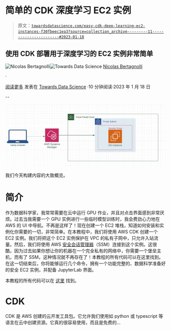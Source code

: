 # 简单的 CDK 深度学习 EC2 实例

> 原文：[`towardsdatascience.com/easy-cdk-deep-learning-ec2-instances-f30fbeec1ea3?source=collection_archive---------11-----------------------#2023-01-18`](https://towardsdatascience.com/easy-cdk-deep-learning-ec2-instances-f30fbeec1ea3?source=collection_archive---------11-----------------------#2023-01-18)

## 使用 CDK 部署用于深度学习的 EC2 实例非常简单

[](https://nbertagnolli.medium.com/?source=post_page-----f30fbeec1ea3--------------------------------)![Nicolas Bertagnolli](https://nbertagnolli.medium.com/?source=post_page-----f30fbeec1ea3--------------------------------)[](https://towardsdatascience.com/?source=post_page-----f30fbeec1ea3--------------------------------)![Towards Data Science](https://towardsdatascience.com/?source=post_page-----f30fbeec1ea3--------------------------------) [Nicolas Bertagnolli](https://nbertagnolli.medium.com/?source=post_page-----f30fbeec1ea3--------------------------------)

·

[阅读更多](https://medium.com/m/signin?actionUrl=https%3A%2F%2Fmedium.com%2F_%2Fsubscribe%2Fuser%2Fa998d10e34d8&operation=register&redirect=https%3A%2F%2Ftowardsdatascience.com%2Feasy-cdk-deep-learning-ec2-instances-f30fbeec1ea3&user=Nicolas+Bertagnolli&userId=a998d10e34d8&source=post_page-a998d10e34d8----f30fbeec1ea3---------------------post_header-----------) 发表在 [Towards Data Science](https://towardsdatascience.com/?source=post_page-----f30fbeec1ea3--------------------------------) ·10 分钟阅读·2023 年 1 月 18 日 [](https://medium.com/m/signin?actionUrl=https%3A%2F%2Fmedium.com%2F_%2Fvote%2Ftowards-data-science%2Ff30fbeec1ea3&operation=register&redirect=https%3A%2F%2Ftowardsdatascience.com%2Feasy-cdk-deep-learning-ec2-instances-f30fbeec1ea3&user=Nicolas+Bertagnolli&userId=a998d10e34d8&source=-----f30fbeec1ea3---------------------clap_footer-----------)

--

[](https://medium.com/m/signin?actionUrl=https%3A%2F%2Fmedium.com%2F_%2Fbookmark%2Fp%2Ff30fbeec1ea3&operation=register&redirect=https%3A%2F%2Ftowardsdatascience.com%2Feasy-cdk-deep-learning-ec2-instances-f30fbeec1ea3&source=-----f30fbeec1ea3---------------------bookmark_footer-----------)![](img/5946aec4ae6ed299708df43b4bca69d2.png)

我们今天构建内容的大致概览。

# 简介

作为数据科学家，我常常需要在云中运行 GPU 作业，并且对点击界面感到非常厌烦。过去当我需要一个 GPU 实例进行一些临时模型训练时，我会费劲心力地在 AWS 的 UI 中导航。不再是这样了！现在创建一个 EC2 堆栈，知道如何安装和实例化你需要的一切，非常简单。在本教程中，我们将使用 AWS CDK 创建一个 EC2 实例。我们将把这个 EC2 实例保护在 VPC 的私有子网中，只允许入站流量。然后，我们将使用 AWS [安全会话管理器](https://docs.aws.amazon.com/systems-manager/latest/userguide/what-is-systems-manager.html)（SSM）连接到这个实例。这很酷，因为过去如果你想让你的机器在一个完全私有的网络中，你需要一个堡垒主机，而有了 SSM，这种情况就不再存在了！本教程的所有代码可以在这里找到。在这一切结束后，你将能够运行几个命令，拥有一个功能完整的、数据科学准备好的安全 EC2 实例，并配备 JupyterLab 界面。

本教程的所有代码可以在 [这里](https://github.com/nbertagnolli/ds-ec2) 找到。

# CDK

CDK 是 AWS 创建的云开发工具包。它允许我们使用如 python 或 typescript 等语言在云中创建资源。它真的很容易使用，而且是免费的…
